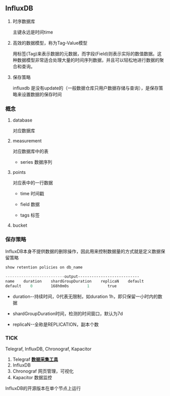 ## InfluxDB

1. 时序数据库

    主键永远是时间time


2. 高效的数据模型，称为Tag-Value模型

    用标签(Tag)来表示数据的元数据，而字段(Field)则表示实际的数值数据。这种数据模型非常适合处理大量的时间序列数据，并且可以轻松地进行数据的聚合和查询。

3. 保存策略

    influxdb 是没有update的（一般数据仓库只用户数据存储与查询），是保存策略来设置数据的保存时间

### 概念

1. database

    对应数据库

2. measurement

    对应数据库中的表

    * series 数据序列

3. points

    对应表中的一行数据

    * time 时间戳

    * field 数据

    * tags 标签
 


4. bucket




### 保存策略

InfluxDB本身不提供数据的删除操作，因此用来控制数据量的方式就是定义数据保留策略

```powershell
show retention policies on db_name

--------------------------output---------------------------
name    duration    shardGroupDuration    replicaN    default
default    0        168h0m0s        1        true

```

* duration--持续时间，0代表无限制，如duration 1h，即只保留一小时内的数据

* shardGroupDuration时间，检测的时间窗口，默认为7d

* replicaN--全称是REPLICATION，副本个数



### TICK

Telegraf, InfluxDB, Chronograf, Kapacitor

1. Telegraf **[数据采集工具](http://www.baidu.com/link?url=fmoVMThqUBFNLEcn_LNTOPofB6jD9VITu3EJoDdBWr-BGGlYlgfqD2rgi56rONkBQvYwz0ombHtekRFII9ndtK)**
2. InfluxDB
3. Chronograf 网页管理，可视化
4. Kapacitor 数据监控

InfluxDB的开源版本在单个节点上运行